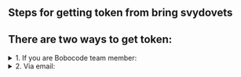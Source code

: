 ## Steps for getting token from bring svydovets

## There are two ways to get token:

<details>
<summary> 1. If you are Bobocode team member: </summary> 
  
<br>
 Go to Slack Java Ultimate 2022 workspace  
  
<br>   
  
 Choose yourself, and send to yourself this message      
```   
bring-svydovets-token
```   
![Screenshot 2022-08-05 234421](https://user-images.githubusercontent.com/55089853/183160218-3c740076-c799-4ce1-86fb-981062a05bd1.png)
![Screenshot 2022-08-05 234506](https://user-images.githubusercontent.com/55089853/183161808-adfaa554-1489-4537-9da4-582c2c5fef7f.png)
</details>

<details>
<summary> 2. Via email: </summary> 

Send an email on:

```
bring.svydovets.team@gmail.com
```
  
Title:
```
Provide me bring token
```
Body:
```
bring-svydovets-token
```
![Screenshot 2022-08-06 011347](https://user-images.githubusercontent.com/55089853/183218300-a2d2c65f-f909-4c9d-ab54-9006e6e33077.png)
  
and in one minute you will get required tocken. If in one minute you will not get an email with a response, please, check spam box.

</details>

